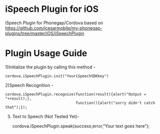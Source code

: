 iSpeech Plugin for iOS
=============================

iSpeech Plugin for Phonegap/Cordova based on https://github.com/jcesarmobile/my-phonegap-plugins/tree/master/iOS/iSpeechPlugin


Plugin Usage Guide
==========================

1)Initialize the plugin by calling this method - 

	cordova.iSpeechPlugin.init("YouriSpeechSDKkey")

2)Speech Recognition -

	cordova.iSpeechPlugin.recognize(function(result){alert("Output = "+result);},
									function(){alert("sorry didn't catch that");});
									
3) Text to Speech (Not Tested Yet)- 

	cordova.iSpeechPlugin.speak(success,error,"Your text goes here");
	